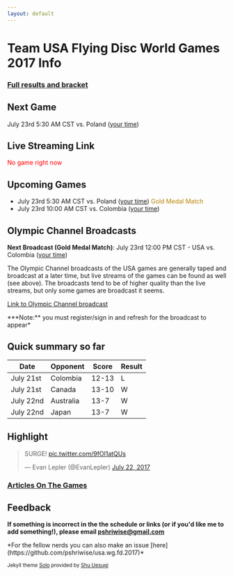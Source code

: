 ```yaml
---
layout: default
---
```


# Team USA Flying Disc World Games 2017 Info

### [Full results and bracket](https://worldgames2017.sportresult.com/hide/en/-120/Comp/Info/EventSummary/FDX400000)

## Next Game

July 23rd 5:30 AM CST vs. Poland ([your time](https://www.timeanddate.com/worldclock/fixedtime.html?iso=20170723T1230&p1=664))

## Live Streaming Link

<p style="color:red"> No game right now </p>

## Upcoming Games

* July 23rd 5:30 AM CST vs. Poland ([your time](https://www.timeanddate.com/worldclock/fixedtime.html?iso=20170723T1230&p1=664))
<font style="color:#B8860B">Gold Medal Match</font>
* July 23rd 10:00 AM CST vs. Colombia ([your time](https://www.timeanddate.com/worldclock/fixedtime.html?iso=20170723T1700&p1=664))

## Olympic Channel Broadcasts

**Next Broadcast (Gold Medal Match)**: July 23rd 12:00 PM CST - USA vs. Colombia ([your time](https://www.timeanddate.com/worldclock/fixedtime.html?iso=20170723T1900&p1=664))

The Olympic Channel broadcasts of the USA games are generally taped and broadcast at a later time, but live streams of the games can be found as well (see above). The broadcasts tend to be of higher quality than the live streams, but only some games are broadcast it seems.

[Link to Olympic Channel broadcast](https://www.olympicchannel.com/en/home-signed-in/)
<p></p>
***Note:** you must register/sign in and refresh for the broadcast to appear*

## Quick summary so far

| Date      | Opponent  | Score    | Result |
|-----------|-----------|----------|--------|
| July 21st | Colombia  | 12-13    | L      |
| July 21st | Canada    | 13-10    | W      |
| July 22nd | Australia | 13-7     | W      |
| July 22nd | Japan     | 13-7     | W      |

## Highlight

<blockquote class="twitter-video" data-lang="en"><p lang="en" dir="ltr">SURGE! <a href="https://t.co/9fOl1atQUs">pic.twitter.com/9fOl1atQUs</a></p>&mdash; Evan Lepler (@EvanLepler) <a href="https://twitter.com/EvanLepler/status/888717078374612993">July 22, 2017</a></blockquote>
<script async src="//platform.twitter.com/widgets.js" charset="utf-8"></script>

### [Articles On The Games](http://nationalteam.usaultimate.org/world-games/news/)

## Feedback

**If something is incorrect in the the schedule or links (or if you'd like me to add something!), please email pshriwise@gmail.com**
<p></p>
*For the fellow nerds you can also make an issue [here](https://github.com/pshriwise/usa.wg.fd.2017)*


<sub>Jekyll theme [Solo](https://github.com/chibicode/solo) provided by [Shu Uesugi](https://github.com/chibicode)</sub>